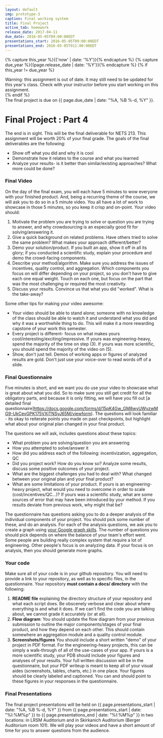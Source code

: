```yaml
---
layout: default
img: prototype-3
caption: Final working system
title: Final Project 
active_tab: homework
release_date: 2017-04-11
due_date: 2016-05-05T09:00:00EDT
presentations_start: 2016-05-05T09:00:00EDT
presentations_end: 2016-05-05T011:00:00EDT
---
```


<!-- Check whether the assignment is up to date -->
{% capture this_year %}{{'now' | date: '%Y'}}{% endcapture %}
{% capture due_year %}{{page.release_date | date: '%Y'}}{% endcapture %}
{% if this_year != due_year %} 
<div class="alert alert-danger">
Warning: this assignment is out of date.  It may still need to be updated for this year's class.  Check with your instructor before you start working on this assignment.
</div>
{% endif %}
<!-- End of check whether the assignment is up to date -->


<div class="alert alert-info">
The final project is due on  {{ page.due_date | date: "%A, %B %-d, %Y" }}. 
</div>


Final Project<span class="text-muted"> : Part 4</span> 
=============================================================

The end is in sight.  This will be the final deliverable for NETS 213.  This assignment will be worth 20% of your final grade.  The goals of the final deliverables are the following:

* Show off what you did and why it is cool
* Demonstrate how it relates to the course and what you learned
* Analyze your results- is it better than similar/existing approaches? What more could be done?

### Final Video

On the day of the final exam, you will each have 5 minutes to wow everyone with your finished product. And, being a recurring theme of the course, we will ask you to do so in a 5 minute video. You all have a lot of work to showcase in those 5 minutes, so you keep it crisp and on-point. Your video should:

1. Motivate the problem you are trying to solve or question you are trying to answer, and why crowdsourcing is an especially good fit for solving/answering it.
2. Give a quick background on related problems. Have others tried to solve the same problem? What makes your approach different/better?
3. Demo your solution/product. If you built an app, show it off in all its glory; if you conducted a scientific study, explain your procedure and demo the crowd-facing components.
4. Describe your method/algorithm. Make sure you address the issues of incentives, quality control, and aggregation. Which components you focus on will differ depending on your project, so you don't have to give each one equal weight. Touch on each one, but focus on the part that was the most challenging or required the most creativity.
5. Discuss your results. Convince us that what you did "worked". What is the take-away? 

Some other tips for making your video awesome: 

* Your video should be able to stand alone; someone with no knowledge of the class should be able to watch it and understand what you did and why it was a worthwhile thing to do. This will make it a more rewarding capstone of your work this semester. 
* Every project is different- focus on what makes yours cool/interesting/exciting/impressive. If yours was engineering-heavy, spend the majority of the time on step (3). If yours was more scientific, you should spend the majority of the video on (5). 
* Show, don't just tell. Demos of working apps or figures of analyzed results are gold. Don't just use your voice-over to read words off of a slide. 

### Final Questionnaire

Five minutes is short, and we want you do use your video to showcase what is great about what you did. So to make sure you still get credit for all the obligatory parts, and because it is only fitting, we will have you fill out [a detailed final questionnaire]https://docs.google.com/forms/d/15pK4Gw_GM8wyUWyzwMG9-UkCevGPK175VXjTNSyJ65M/viewform). The questions will look familiar - its okay to reiterate points you made on past checkpoints, but highlight what about your original plan changed in your final product. 

The questions we will ask, includes questions about these topics:

* What problem you are solving/question you are answering
* How you attempted to solve/answer it
* How did you address each of the following: incentivization, aggregation, QC
* Did you project work? How do you know so? Analyze some results, discuss some positive outcomes of your project.
* What are the biggest challenges you had to deal with? What changed between your original plan and your final product?
* What are some limitations of your product. If yours is an engineering-heavy project, what would you need to overcome in order to scale (cost/incentives/QC...)? If yours was a scientific study, what are some sources of error that may have been introduced by your method. If you results deviate from previous work, why might that be?

The questionnaire has questions asking you to do a deeper analysis of the individual components of your project. You should pick some number of these, and do an analysis. For each of the analysis questions, we ask you to create a graph using [your Google graph skills](assignment9.html). The number of questions you should pick depends on where the balance of your team's effort went.  Some people are building really complex system that require a lot of engineering.  Other people's focus is on analyzing data.  If your focus is on analysis, then you should generate more graphs. 


### Your code

Make sure all of your code is in your github repository. You will need to provide a link to your repository, as well as to specific files, in the questionnaire. Your repository <b>must contain a docs/ directory</b> with the following:

1. <b>README file</b> explaining the directory structure of your repository and what each script does. Be obscenely verbose and clear about where everything is and what it does. If we can't find the code you are talking about, we cannot grade it accurately (or at all). 
2. <b>Flow diagram</b>: You should update the flow diagram from your previous submission to outline the major components/stages of your final product, and how they depend on each other. This should contain somewhere an aggregation module and a quality control module. 
3. <b>Screenshots/figures</b> You should include a short written "demo" of your project in PDF format. For the engineering-heavy projects, this can be simply a walk-through of all of the use-cases of your app. If yours is a more scientific study, your PDB should include your figures and analyses of your results. Your full written discussion will be in the questionnaire, but your PDF writeup is meant to keep all of your visual aides (screenshots, tables, charts, etc.) in one place. Your figures should be clearly labeled and captioned. You can and should point to these figures in your responses in the questionnaire.


### Final Presentations

The final project presentations will be held on {{ page.presentations_start | date: "%A, %B %-d, %Y" }} from {{ page.presentations_start | date: "%I:%M%p" }} to {{ page.presentations_end | date: "%I:%M%p" }} in two locations: in LRSM Auditorium and in Skirkanich Auditorium (Berger Auditorium room 101).  We will play your videos and have a short amount of time for you to answer questions from the audience. 

